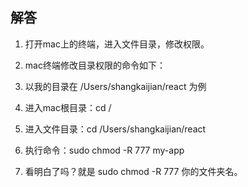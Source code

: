 
## 解答

1. 打开mac上的终端，进入文件目录，修改权限。

1. mac终端修改目录权限的命令如下：

1. 以我的目录在 /Users/shangkaijian/react 为例

1. 进入mac根目录：cd /

1. 进入文件目录：cd /Users/shangkaijian/react

1. 执行命令：sudo chmod -R 777 my-app

1. 看明白了吗？就是 sudo chmod -R 777 你的文件夹名。

